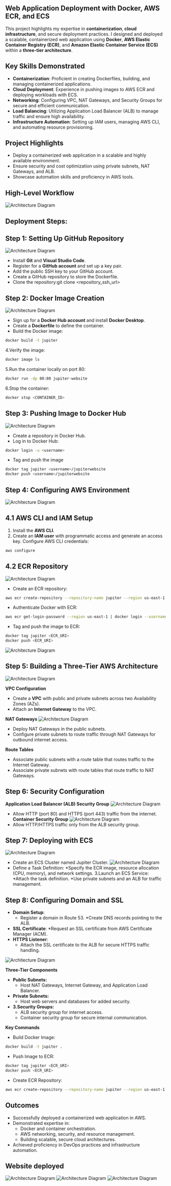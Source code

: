 ## Web Application Deployment with Docker, AWS ECR, and ECS

This project highlights my expertise in **containerization**, **cloud infrastructure**, and secure deployment practices. I designed and deployed a scalable, containerized web application using **Docker**, **AWS Elastic Container Registry (ECR)**, and **Amazon Elastic Container Service (ECS)** within a **three-tier architecture**.

## Key Skills Demonstrated

* **Containerization**: Proficient in creating Dockerfiles, building, and managing containerized applications.
* **Cloud Deployment**: Experience in pushing images to AWS ECR and deploying workloads with ECS.
* **Networking**: Configuring VPC, NAT Gateways, and Security Groups for secure and efficient communication.
* **Load Balancing**: Utilizing Application Load Balancer (ALB) to manage traffic and ensure high availability.
* **Infrastructure Automation**: Setting up IAM users, managing AWS CLI, and automating resource provisioning.
  
## Project Highlights
* Deploy a containerized web application in a scalable and highly available environment.
* Ensure security and cost optimization using private subnets, NAT Gateways, and ALB.
* Showcase automation skills and proficiency in AWS tools.

## High-Level Workflow
![Architecture Diagram](./Docker.jpg)

## Deployment Steps:

## Step 1: Setting Up GitHub Repository

![Architecture Diagram](./step_1.png)
* Install **Git** and **Visual Studio Code**.
* Register for a **GitHub account** and set up a key pair.
* Add the public SSH key to your GitHub account.
* Create a GitHub repository to store the Dockerfile.
* Clone the repository:git clone <repository_ssh_url>

## Step 2: Docker Image Creation
![Architecture Diagram](./Step_8.png)
* Sign up for a **Docker Hub account** and install **Docker Desktop**.
* Create a **Dockerfile** to define the container.
* Build the Docker image:
```bash
docker build -t jupiter
```
4.Verify the image:
```bash
docker image ls
```
5.Run the container locally on port 80:
```bash
docker run -dp 80:80 jupiter-website
```
6.Stop the container:
```bash
docker stop <CONTAINER_ID>
```
## Step 3: Pushing Image to Docker Hub
![Architecture Diagram](./10.png)

* Create a repository in Docker Hub.
* Log in to Docker Hub:
```bash
docker login -u <username>
```
* Tag and push the image
```bash
docker tag jupiter <username>/jupiterwebsite
docker push <username>/jupiterwebsite
```
## Step 4: Configuring AWS Environment
![Architecture Diagram](./step11.png)
## 4.1 AWS CLI and IAM Setup
1. Install the **AWS CLI**.
2. Create an **IAM user** with programmatic access and generate an access key.
Configure AWS CLI credentials:
```bash
aws configure
```
## 4.2 ECR Repository

![Architecture Diagram](./Step12.png)

* Create an ECR repository:
```bash
aws ecr create-repository --repository-name jupiter --region us-east-1
```
* Authenticate Docker with ECR:
```bash
aws ecr get-login-password --region us-east-1 | docker login --username AWS --password-stdin <aws_account_id>.dkr.ecr.us-east-1.amazonaws.com
```
* Tag and push the image to ECR:
```bash
docker tag jupiter <ECR_URI>
docker push <ECR_URI>
```
![Architecture Diagram](./step13.png)

## Step 5: Building a Three-Tier AWS Architecture
![Architecture Diagram](./3-tier_vpc.png)

**VPC Configuration**
* Create a **VPC** with public and private subnets across two Availability Zones (AZs).
* Attach an **Internet Gateway** to the VPC.
  
**NAT Gateways**
![Architecture Diagram](./NATgateways.png)
* Deploy NAT Gateways in the public subnets.
* Configure private subnets to route traffic through NAT Gateways for outbound internet access.

**Route Tables**
* Associate public subnets with a route table that routes traffic to the Internet Gateway.
* Associate private subnets with route tables that route traffic to NAT Gateways.
  
## Step 6: Security Configuration
**Application Load Balancer (ALB) Security Group**
![Architecture Diagram](./step_15_ALB.png)
* Allow HTTP (port 80) and HTTPS (port 443) traffic from the internet.
**Container Security Group**
  ![Architecture Diagram](./securitygroup.png)
* Allow HTTP/HTTPS traffic only from the ALB security group.
  
## Step 7: Deploying with ECS
![Architecture Diagram](./Step_16_ECS.png)
* Create an ECS Cluster named Jupiter Cluster.
![Architecture Diagram](./Step_17_task_definition.png)
* Define a Task Definition:
*Specify the ECR image, resource allocation (CPU, memory), and network settings.
3.Launch an ECS Service:
*Attach the task definition.
*Use private subnets and an ALB for traffic management.

## Step 8: Configuring Domain and SSL
* **Domain Setup**:
   * Register a domain in Route 53.
   *Create DNS records pointing to the ALB.
* **SSL Certificate**:
   *Request an SSL certificate from AWS Certificate Manager (ACM).
* **HTTPS Listener**:
   * Attach the SSL certificate to the ALB for secure HTTPS traffic handling.

![Architecture Diagram](./Steps_14.png)

**Three-Tier Components**
* **Public Subnets:**
   * Host NAT Gateways, Internet Gateway, and Application Load Balancer.
* **Private Subnets:**
   * Host web servers and databases for added security.
* **3.Security Groups:**
   * ALB security group for internet access.
   * Container security group for secure internal communication.
  
**Key Commands**
* Build Docker Image:
```bash
docker build -t jupiter .
```
* Push Image to ECR:
```bash
docker tag jupiter <ECR_URI>
docker push <ECR_URI>
```
* Create ECR Repository:
```bash
aws ecr create-repository --repository-name jupiter --region us-east-1
```
## Outcomes
* Successfully deployed a containerized web application in AWS.
* Demonstrated expertise in:
   * Docker and container orchestration.
   * AWS networking, security, and resource management.
   * Building scalable, secure cloud architectures.
* Achieved proficiency in DevOps practices and infrastructure automation.

## Website deployed

![Architecture Diagram](./website.png)
![Architecture Diagram](./websitee.png)
![Architecture Diagram](./website_in_container.png)


